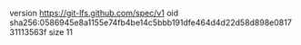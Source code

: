 version https://git-lfs.github.com/spec/v1
oid sha256:0586945e8a1155e74fb4be14c5bbb191dfe464d4d22d58d898e081731113563f
size 11

